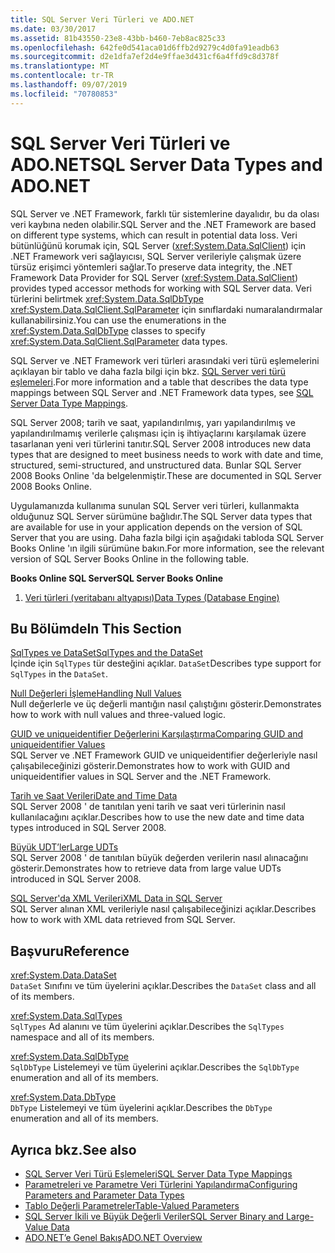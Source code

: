 ```yaml
---
title: SQL Server Veri Türleri ve ADO.NET
ms.date: 03/30/2017
ms.assetid: 81b43550-23e8-43bb-b460-7eb8ac825c33
ms.openlocfilehash: 642fe0d541aca01d6ffb2d9279c4d0fa91eadb63
ms.sourcegitcommit: d2e1dfa7ef2d4e9ffae3d431cf6a4ffd9c8d378f
ms.translationtype: MT
ms.contentlocale: tr-TR
ms.lasthandoff: 09/07/2019
ms.locfileid: "70780853"
---
```

# <a name="sql-server-data-types-and-adonet"></a><span data-ttu-id="84380-102">SQL Server Veri Türleri ve ADO.NET</span><span class="sxs-lookup"><span data-stu-id="84380-102">SQL Server Data Types and ADO.NET</span></span>
<span data-ttu-id="84380-103">SQL Server ve .NET Framework, farklı tür sistemlerine dayalıdır, bu da olası veri kaybına neden olabilir.</span><span class="sxs-lookup"><span data-stu-id="84380-103">SQL Server and the .NET Framework are based on different type systems, which can result in potential data loss.</span></span> <span data-ttu-id="84380-104">Veri bütünlüğünü korumak için, SQL Server (<xref:System.Data.SqlClient>) için .NET Framework veri sağlayıcısı, SQL Server verileriyle çalışmak üzere türsüz erişimci yöntemleri sağlar.</span><span class="sxs-lookup"><span data-stu-id="84380-104">To preserve data integrity, the .NET Framework Data Provider for SQL Server (<xref:System.Data.SqlClient>) provides typed accessor methods for working with SQL Server data.</span></span> <span data-ttu-id="84380-105">Veri türlerini belirtmek <xref:System.Data.SqlDbType> <xref:System.Data.SqlClient.SqlParameter> için sınıflardaki numaralandırmalar kullanabilirsiniz.</span><span class="sxs-lookup"><span data-stu-id="84380-105">You can use the enumerations in the <xref:System.Data.SqlDbType> classes to specify <xref:System.Data.SqlClient.SqlParameter> data types.</span></span>  
  
 <span data-ttu-id="84380-106">SQL Server ve .NET Framework veri türleri arasındaki veri türü eşlemelerini açıklayan bir tablo ve daha fazla bilgi için bkz. [SQL Server veri türü eşlemeleri](../sql-server-data-type-mappings.md).</span><span class="sxs-lookup"><span data-stu-id="84380-106">For more information and a table that describes the data type mappings between SQL Server and .NET Framework data types, see [SQL Server Data Type Mappings](../sql-server-data-type-mappings.md).</span></span>  
  
 <span data-ttu-id="84380-107">SQL Server 2008; tarih ve saat, yapılandırılmış, yarı yapılandırılmış ve yapılandırılmamış verilerle çalışması için iş ihtiyaçlarını karşılamak üzere tasarlanan yeni veri türlerini tanıtır.</span><span class="sxs-lookup"><span data-stu-id="84380-107">SQL Server 2008 introduces new data types that are designed to meet business needs to work with date and time, structured, semi-structured, and unstructured data.</span></span> <span data-ttu-id="84380-108">Bunlar SQL Server 2008 Books Online 'da belgelenmiştir.</span><span class="sxs-lookup"><span data-stu-id="84380-108">These are documented in SQL Server 2008 Books Online.</span></span>  
  
 <span data-ttu-id="84380-109">Uygulamanızda kullanıma sunulan SQL Server veri türleri, kullanmakta olduğunuz SQL Server sürümüne bağlıdır.</span><span class="sxs-lookup"><span data-stu-id="84380-109">The SQL Server data types that are available for use in your application depends on the version of SQL Server that you are using.</span></span> <span data-ttu-id="84380-110">Daha fazla bilgi için aşağıdaki tabloda SQL Server Books Online 'ın ilgili sürümüne bakın.</span><span class="sxs-lookup"><span data-stu-id="84380-110">For more information, see the relevant version of SQL Server Books Online in the following table.</span></span>  
  
 <span data-ttu-id="84380-111">**Books Online SQL Server**</span><span class="sxs-lookup"><span data-stu-id="84380-111">**SQL Server Books Online**</span></span>  
  
1. [<span data-ttu-id="84380-112">Veri türleri (veritabanı altyapısı)</span><span class="sxs-lookup"><span data-stu-id="84380-112">Data Types (Database Engine)</span></span>](https://go.microsoft.com/fwlink/?LinkID=107468)  
  
## <a name="in-this-section"></a><span data-ttu-id="84380-113">Bu Bölümde</span><span class="sxs-lookup"><span data-stu-id="84380-113">In This Section</span></span>  
 [<span data-ttu-id="84380-114">SqlTypes ve DataSet</span><span class="sxs-lookup"><span data-stu-id="84380-114">SqlTypes and the DataSet</span></span>](sqltypes-and-the-dataset.md)  
 <span data-ttu-id="84380-115">İçinde için `SqlTypes` tür desteğini açıklar. `DataSet`</span><span class="sxs-lookup"><span data-stu-id="84380-115">Describes type support for `SqlTypes` in the `DataSet`.</span></span>  
  
 [<span data-ttu-id="84380-116">Null Değerleri İşleme</span><span class="sxs-lookup"><span data-stu-id="84380-116">Handling Null Values</span></span>](handling-null-values.md)  
 <span data-ttu-id="84380-117">Null değerlerle ve üç değerli mantığın nasıl çalıştığını gösterir.</span><span class="sxs-lookup"><span data-stu-id="84380-117">Demonstrates how to work with null values and three-valued logic.</span></span>  
  
 [<span data-ttu-id="84380-118">GUID ve uniqueidentifier Değerlerini Karşılaştırma</span><span class="sxs-lookup"><span data-stu-id="84380-118">Comparing GUID and uniqueidentifier Values</span></span>](comparing-guid-and-uniqueidentifier-values.md)  
 <span data-ttu-id="84380-119">SQL Server ve .NET Framework GUID ve uniqueidentifier değerleriyle nasıl çalışabileceğinizi gösterir.</span><span class="sxs-lookup"><span data-stu-id="84380-119">Demonstrates how to work with GUID and uniqueidentifier values in SQL Server and the .NET Framework.</span></span>  
  
 [<span data-ttu-id="84380-120">Tarih ve Saat Verileri</span><span class="sxs-lookup"><span data-stu-id="84380-120">Date and Time Data</span></span>](date-and-time-data.md)  
 <span data-ttu-id="84380-121">SQL Server 2008 ' de tanıtılan yeni tarih ve saat veri türlerinin nasıl kullanılacağını açıklar.</span><span class="sxs-lookup"><span data-stu-id="84380-121">Describes how to use the new date and time data types introduced in SQL Server 2008.</span></span>  
  
 [<span data-ttu-id="84380-122">Büyük UDT’ler</span><span class="sxs-lookup"><span data-stu-id="84380-122">Large UDTs</span></span>](large-udts.md)  
 <span data-ttu-id="84380-123">SQL Server 2008 ' de tanıtılan büyük değerden verilerin nasıl alınacağını gösterir.</span><span class="sxs-lookup"><span data-stu-id="84380-123">Demonstrates how to retrieve data from large value UDTs introduced in SQL Server 2008.</span></span>  
  
 [<span data-ttu-id="84380-124">SQL Server'da XML Verileri</span><span class="sxs-lookup"><span data-stu-id="84380-124">XML Data in SQL Server</span></span>](xml-data-in-sql-server.md)  
 <span data-ttu-id="84380-125">SQL Server alınan XML verileriyle nasıl çalışabileceğinizi açıklar.</span><span class="sxs-lookup"><span data-stu-id="84380-125">Describes how to work with XML data retrieved from SQL Server.</span></span>  
  
## <a name="reference"></a><span data-ttu-id="84380-126">Başvuru</span><span class="sxs-lookup"><span data-stu-id="84380-126">Reference</span></span>  
 <xref:System.Data.DataSet>  
 <span data-ttu-id="84380-127">`DataSet` Sınıfını ve tüm üyelerini açıklar.</span><span class="sxs-lookup"><span data-stu-id="84380-127">Describes the `DataSet` class and all of its members.</span></span>  
  
 <xref:System.Data.SqlTypes>  
 <span data-ttu-id="84380-128">`SqlTypes` Ad alanını ve tüm üyelerini açıklar.</span><span class="sxs-lookup"><span data-stu-id="84380-128">Describes the `SqlTypes` namespace and all of its members.</span></span>  
  
 <xref:System.Data.SqlDbType>  
 <span data-ttu-id="84380-129">`SqlDbType` Listelemeyi ve tüm üyelerini açıklar.</span><span class="sxs-lookup"><span data-stu-id="84380-129">Describes the `SqlDbType` enumeration and all of its members.</span></span>  
  
 <xref:System.Data.DbType>  
 <span data-ttu-id="84380-130">`DbType` Listelemeyi ve tüm üyelerini açıklar.</span><span class="sxs-lookup"><span data-stu-id="84380-130">Describes the `DbType` enumeration and all of its members.</span></span>  
  
## <a name="see-also"></a><span data-ttu-id="84380-131">Ayrıca bkz.</span><span class="sxs-lookup"><span data-stu-id="84380-131">See also</span></span>

- [<span data-ttu-id="84380-132">SQL Server Veri Türü Eşlemeleri</span><span class="sxs-lookup"><span data-stu-id="84380-132">SQL Server Data Type Mappings</span></span>](../sql-server-data-type-mappings.md)
- [<span data-ttu-id="84380-133">Parametreleri ve Parametre Veri Türlerini Yapılandırma</span><span class="sxs-lookup"><span data-stu-id="84380-133">Configuring Parameters and Parameter Data Types</span></span>](../configuring-parameters-and-parameter-data-types.md)
- [<span data-ttu-id="84380-134">Tablo Değerli Parametreler</span><span class="sxs-lookup"><span data-stu-id="84380-134">Table-Valued Parameters</span></span>](table-valued-parameters.md)
- [<span data-ttu-id="84380-135">SQL Server İkili ve Büyük Değerli Veriler</span><span class="sxs-lookup"><span data-stu-id="84380-135">SQL Server Binary and Large-Value Data</span></span>](sql-server-binary-and-large-value-data.md)
- [<span data-ttu-id="84380-136">ADO.NET’e Genel Bakış</span><span class="sxs-lookup"><span data-stu-id="84380-136">ADO.NET Overview</span></span>](../ado-net-overview.md)
